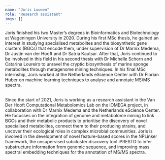 ```yaml
---
name: "Joris Louwen"
role: "Research assistant"
imgs: []
---
```

Joris finished his two Master’s degrees in Bioinformatics and Biotechnology at Wageningen University in 2020. During his first MSc thesis, he gained an interest in studying specialised metabolites and the biosynthetic gene clusters (BGCs) that encode them, under supervision of Dr Marnix Medema, Dr Justin van der Hooft and Dr Satria Kautsar. After that, Joris continued to be involved in this field in his second thesis with Dr Michelle Schorn and Catarina Loureiro to unravel the cryptic biosynthesis of marine sponge metabolites through metagenome mining techniques. In his final MSc internship, Joris worked at the Netherlands eScience Center with Dr Florian Huber on machine learning techniques to analyse and annotate MS/MS spectra.<br/><br/>

Since the start of 2021, Joris is working as a research assistant in the Van Der Hooft Computational Metabolomics Lab on the iOMEGA project, in collaboration with Dr Marnix Medema and the Netherlands eScience Center. He focusses on the integration of genome and metabolome mining to link BGCs and their metabolic products to prioritise the discovery of novel specialised metabolites, connect them to their producing strains, and uncover their ecological roles in complex microbial communities. Joris is involved in the development of novel feature-based scores in the NPLinker framework, the unsupervised subcluster discovery tool iPRESTO to infer substructure information from genomic sequence, and improving mass spectral embedding techniques for the annotation of MS/MS spectra.<br/><br/>